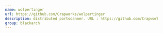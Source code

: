 ```yaml
---
name: wolpertinger
url: https://github.com/Crapworks/wolpertinger
description: distributed portscanner. URL : https://github.com/Crapworks/wolpertinger Groups : blackarch blackarch-scanner
group: blackarch
---
```

